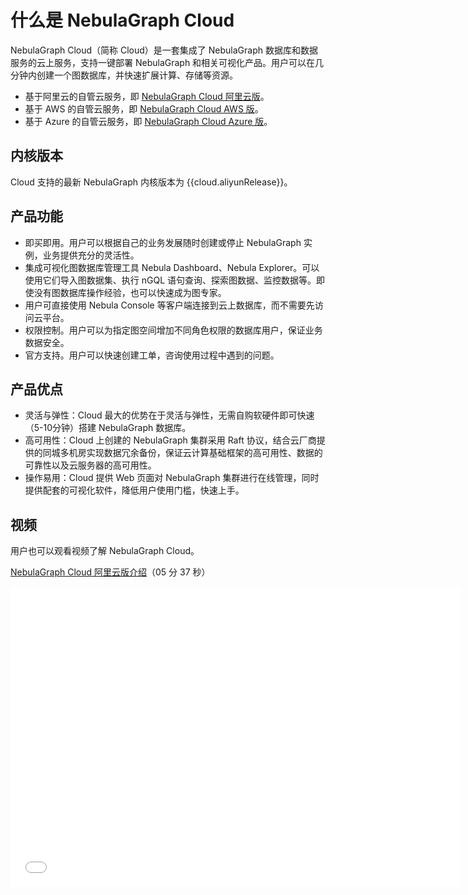 # 什么是 NebulaGraph Cloud

NebulaGraph Cloud（简称 Cloud）是一套集成了 NebulaGraph 数据库和数据服务的云上服务，支持一键部署 NebulaGraph 和相关可视化产品。用户可以在几分钟内创建一个图数据库，并快速扩展计算、存储等资源。

<!--
NebulaGraph Cloud 支持：

- 基于 Azure 的全托管云服务，即 [NebulaGraph Cloud Azure 版](https://docs.nebula-graph.com.cn/{{cloud.azureRelease}}/nebula-cloud/1.what-is-cloud/) 。
-->

- 基于阿里云的自管云服务，即 [NebulaGraph Cloud 阿里云版](nebula-cloud-on-alibabacloud/1.create-service-instance.md)。
- 基于 AWS 的自管云服务，即 [NebulaGraph Cloud AWS 版](nebula-cloud-on-aws/1.aws-overview.md)。
- 基于 Azure 的自管云服务，即 [NebulaGraph Cloud Azure 版](nebula-cloud-on-azure/azure-self-managed/1.azure-overview.md)。

## 内核版本

Cloud 支持的最新 NebulaGraph 内核版本为 {{cloud.aliyunRelease}}。

<!--
Cloud 支持的最新 NebulaGraph 内核版本如下：

| Cloud 版本 | 内核版本 |
|-|-|
| Azure 版 | {{cloud.azureRelease}} |
| 阿里云版 | {{cloud.aliyunRelease}} |
-->

## 产品功能

- 即买即用。用户可以根据自己的业务发展随时创建或停止 NebulaGraph 实例，业务提供充分的灵活性。
- 集成可视化图数据库管理工具 Nebula Dashboard、Nebula Explorer。可以使用它们导入图数据集、执行 nGQL 语句查询、探索图数据、监控数据等。即使没有图数据库操作经验，也可以快速成为图专家。
- 用户可直接使用 Nebula Console 等客户端连接到云上数据库，而不需要先访问云平台。
- 权限控制。用户可以为指定图空间增加不同角色权限的数据库用户，保证业务数据安全。
- 官方支持。用户可以快速创建工单，咨询使用过程中遇到的问题。

## 产品优点

- 灵活与弹性：Cloud 最大的优势在于灵活与弹性，无需自购软硬件即可快速（5-10分钟）搭建 NebulaGraph 数据库。
- 高可用性：Cloud 上创建的 NebulaGraph 集群采用 Raft 协议，结合云厂商提供的同城多机房实现数据冗余备份，保证云计算基础框架的高可用性、数据的可靠性以及云服务器的高可用性。
- 操作易用：Cloud 提供 Web 页面对 NebulaGraph 集群进行在线管理，同时提供配套的可视化软件，降低用户使用门槛，快速上手。

## 视频

用户也可以观看视频了解 NebulaGraph Cloud。

[NebulaGraph Cloud 阿里云版介绍](https://www.bilibili.com/video/BV1BY411K7QJ)（05 分 37 秒）

<iframe src="//player.bilibili.com/player.html?aid=257475920&bvid=BV1BY411K7QJ&cid=742686309&page=1&high_quality=1" scrolling="no" border="0" frameborder="no" framespacing="0" allowfullscreen="true" width="720px" height="480px"> </iframe>
